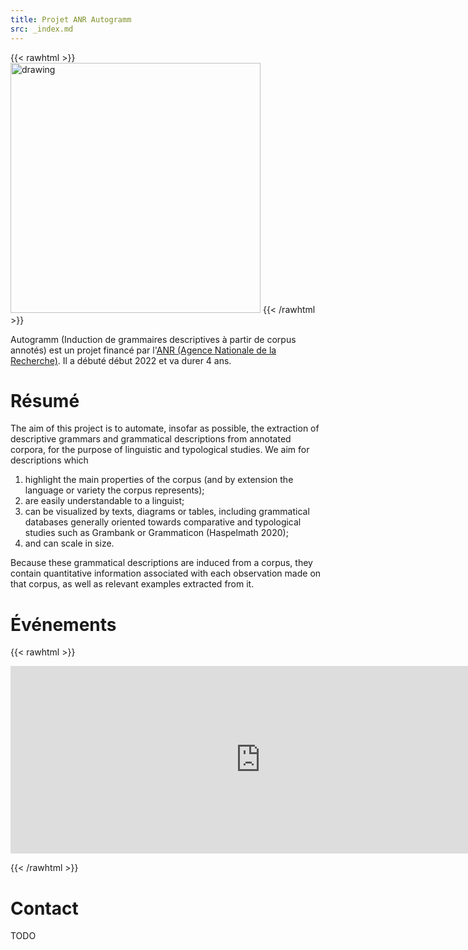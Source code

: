 ```yaml
---
title: Projet ANR Autogramm
src: _index.md
---
```


{{< rawhtml >}}
<img src="/images/logo_autogramm.jpg" alt="drawing" width="400"/>
{{< /rawhtml >}}

Autogramm (Induction de grammaires descriptives à partir de corpus annotés) est un projet financé par l'[ANR (Agence Nationale de la Recherche)](https://anr.fr). Il a débuté début 2022 et va durer 4 ans.

# Résumé

The aim of this project is to automate, insofar as possible, the extraction of descriptive grammars and grammatical descriptions from annotated corpora, for the purpose of linguistic and typological studies. We aim for descriptions which
1. highlight the main properties of the corpus (and by extension the language or variety the corpus represents);
2. are easily understandable to a linguist;
3. can be visualized by texts, diagrams or tables, including grammatical databases generally oriented towards comparative and typological studies such as Grambank or Grammaticon (Haspelmath 2020);
4. and can scale in size.

Because these grammatical descriptions are induced from a corpus, they contain quantitative information associated with each observation made on that corpus, as well as relevant examples extracted from it.

# Événements 

{{< rawhtml >}}
<iframe src="https://calendar.google.com/calendar/embed?height=300&wkst=2&bgcolor=%230a4798&ctz=Europe%2FParis&hl=fr&mode=AGENDA&showDate=0&showNav=0&showTitle=0&showPrint=0&showCalendars=0&showTz=0&src=dGUzNGR2ZDJhOXYyaWptamtqcm04ajdjOWtAZ3JvdXAuY2FsZW5kYXIuZ29vZ2xlLmNvbQ&color=%23c10040" style="border-width:0" width="800" height="300" frameborder="0" scrolling="no"></iframe>

{{< /rawhtml >}}
# Contact

TODO
